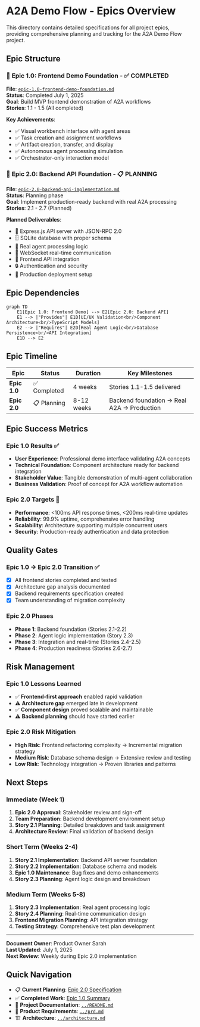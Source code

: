 # A2A Demo Flow - Epics Overview

This directory contains detailed specifications for all project epics, providing comprehensive planning and tracking for the A2A Demo Flow project.

## Epic Structure

### 📁 **Epic 1.0: Frontend Demo Foundation** - ✅ COMPLETED

**File**: [`epic-1.0-frontend-demo-foundation.md`](./epic-1.0-frontend-demo-foundation.md)  
**Status**: Completed July 1, 2025  
**Goal**: Build MVP frontend demonstration of A2A workflows  
**Stories**: 1.1 - 1.5 (All completed)

**Key Achievements**:

- ✅ Visual workbench interface with agent areas
- ✅ Task creation and assignment workflows
- ✅ Artifact creation, transfer, and display
- ✅ Autonomous agent processing simulation
- ✅ Orchestrator-only interaction model

### 📁 **Epic 2.0: Backend API Foundation** - 📋 PLANNING

**File**: [`epic-2.0-backend-api-implementation.md`](./epic-2.0-backend-api-implementation.md)  
**Status**: Planning phase  
**Goal**: Implement production-ready backend with real A2A processing  
**Stories**: 2.1 - 2.7 (Planned)

**Planned Deliverables**:

- 🔧 Express.js API server with JSON-RPC 2.0
- 🗄️ SQLite database with proper schema
- 🤖 Real agent processing logic
- 🔄 WebSocket real-time communication
- 🔗 Frontend API integration
- 🔒 Authentication and security
- 🚀 Production deployment setup

## Epic Dependencies

```mermaid
graph TD
    E1[Epic 1.0: Frontend Demo] --> E2[Epic 2.0: Backend API]
    E1 --> |"Provides"| E1D[UI/UX Validation<br/>Component Architecture<br/>TypeScript Models]
    E2 --> |"Requires"| E2D[Real Agent Logic<br/>Database Persistence<br/>API Integration]
    E1D --> E2
```

## Epic Timeline

| Epic         | Status       | Duration   | Key Milestones                             |
| ------------ | ------------ | ---------- | ------------------------------------------ |
| **Epic 1.0** | ✅ Completed | 4 weeks    | Stories 1.1-1.5 delivered                  |
| **Epic 2.0** | 📋 Planning  | 8-12 weeks | Backend foundation → Real A2A → Production |

## Epic Success Metrics

### Epic 1.0 Results ✅

- **User Experience**: Professional demo interface validating A2A concepts
- **Technical Foundation**: Component architecture ready for backend integration
- **Stakeholder Value**: Tangible demonstration of multi-agent collaboration
- **Business Validation**: Proof of concept for A2A workflow automation

### Epic 2.0 Targets 🎯

- **Performance**: <100ms API response times, <200ms real-time updates
- **Reliability**: 99.9% uptime, comprehensive error handling
- **Scalability**: Architecture supporting multiple concurrent users
- **Security**: Production-ready authentication and data protection

## Quality Gates

### Epic 1.0 → Epic 2.0 Transition ✅

- [x] All frontend stories completed and tested
- [x] Architecture gap analysis documented
- [x] Backend requirements specification created
- [x] Team understanding of migration complexity

### Epic 2.0 Phases

- **Phase 1**: Backend foundation (Stories 2.1-2.2)
- **Phase 2**: Agent logic implementation (Story 2.3)
- **Phase 3**: Integration and real-time (Stories 2.4-2.5)
- **Phase 4**: Production readiness (Stories 2.6-2.7)

## Risk Management

### Epic 1.0 Lessons Learned

- ✅ **Frontend-first approach** enabled rapid validation
- ⚠️ **Architecture gap** emerged late in development
- ✅ **Component design** proved scalable and maintainable
- ⚠️ **Backend planning** should have started earlier

### Epic 2.0 Risk Mitigation

- **High Risk**: Frontend refactoring complexity → Incremental migration strategy
- **Medium Risk**: Database schema design → Extensive review and testing
- **Low Risk**: Technology integration → Proven libraries and patterns

## Next Steps

### Immediate (Week 1)

1. **Epic 2.0 Approval**: Stakeholder review and sign-off
2. **Team Preparation**: Backend development environment setup
3. **Story 2.1 Planning**: Detailed breakdown and task assignment
4. **Architecture Review**: Final validation of backend design

### Short Term (Weeks 2-4)

1. **Story 2.1 Implementation**: Backend API server foundation
2. **Story 2.2 Implementation**: Database schema and models
3. **Epic 1.0 Maintenance**: Bug fixes and demo enhancements
4. **Story 2.3 Planning**: Agent logic design and breakdown

### Medium Term (Weeks 5-8)

1. **Story 2.3 Implementation**: Real agent processing logic
2. **Story 2.4 Planning**: Real-time communication design
3. **Frontend Migration Planning**: API integration strategy
4. **Testing Strategy**: Comprehensive test plan development

---

**Document Owner**: Product Owner Sarah  
**Last Updated**: July 1, 2025  
**Next Review**: Weekly during Epic 2.0 implementation

## Quick Navigation

- 📋 **Current Planning**: [Epic 2.0 Specification](./epic-2.0-backend-api-implementation.md)
- ✅ **Completed Work**: [Epic 1.0 Summary](./epic-1.0-frontend-demo-foundation.md)
- 📖 **Project Documentation**: [`../README.md`](../README.md)
- 🎯 **Product Requirements**: [`../prd.md`](../prd.md)
- 🏗️ **Architecture**: [`../architecture.md`](../architecture.md)

